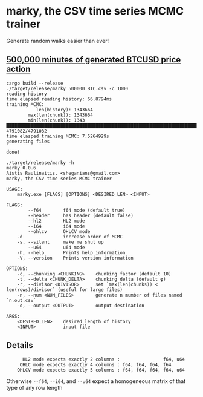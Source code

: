 # marky, the CSV time series MCMC trainer

Generate random walks easier than ever!

## [500,000 minutes of generated BTCUSD price action](https://sheganinans.github.io/marky/)

```
cargo build --release
./target/release/marky 500000 BTC.csv -c 1000
reading history
time elapsed reading history: 66.8794ms
training MCMC:
           len(history): 1343664
        max(len(chunk)): 1343664
        min(len(chunk)): 1343
██████████████████████████████████████████████████████████████████████████████████ 4791082/4791082
time elasped training MCMC: 7.5264929s
generating files

done!
```

```
./target/release/marky -h
marky 0.0.6
Aistis Raulinaitis. <sheganians@gmail.com>
marky, the CSV time series MCMC trainer

USAGE:
    marky.exe [FLAGS] [OPTIONS] <DESIRED_LEN> <INPUT>

FLAGS:
        --f64        f64 mode (default true)
        --header     has header (default false)
        --hl2        HL2 mode
        --i64        i64 mode
        --ohlcv      OHLCV mode
    -d               increase order of MCMC
    -s, --silent     make me shut up
        --u64        u64 mode
    -h, --help       Prints help information
    -V, --version    Prints version information

OPTIONS:
    -c, --chunking <CHUNKING>    chunking factor (default 10)
    -t, --delta <CHUNK_DELTA>    chunking delta (default φ)
    -r, --divisor <DIVISOR>      set `max(len(chunks)) < len(rows)/divisor` (useful for large files)
    -n, --num <NUM_FILES>        generate n mumber of files named `n.out.csv`
    -o, --output <OUTPUT>        output destination

ARGS:
    <DESIRED_LEN>    desired length of history
    <INPUT>          input file
```

## Details

```
      HL2 mode expects exactly 2 columns :                f64, u64
     OHLC mode expects exactly 4 columns : f64, f64, f64, f64
    OHLCV mode expects exactly 5 columns : f64, f64, f64, f64, u64
```

Otherwise `--f64`, `--i64`, and `--u64` expect a homogeneous matrix of that type of any row length
